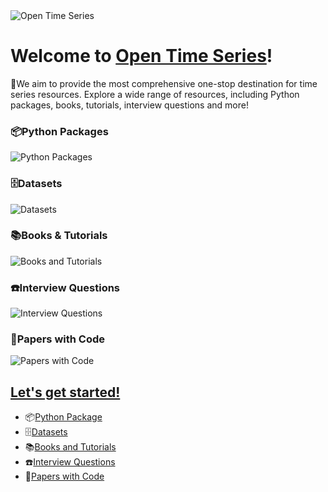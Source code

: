 <img src="/assets/images/large-logo.png" alt="Open Time Series" style="max-width: 400px;">

# Welcome to [Open Time Series](opentimeseries.com)!
💬We aim to provide the most comprehensive one-stop destination for time series resources. Explore a wide range of resources, including Python packages, books, tutorials, interview questions and more! 

### 📦Python Packages
<img src="/assets/images/screenshots/Python Packages.png" alt="Python Packages" style="max-width: 400px;">

### 🗄️Datasets
<img src="/assets/images/screenshots/Datasets.png" alt="Datasets" style="max-width: 400px;">

### 📚Books & Tutorials
<img src="/assets/images/screenshots/Books and Tutorials.png" alt="Books and Tutorials" style="max-width: 400px;">

### ☎️Interview Questions
<img src="/assets/images/screenshots/Interview Questions.png" alt="Interview Questions" style="max-width: 400px;">

### 📄️Papers with Code
<img src="/assets/images/screenshots/Papers with Code.png" alt="Papers with Code" style="max-width: 400px;">

## [Let's get started!](opentimeseries.com)
* 📦[Python Package](https://opentimeseries.com/python_packages/all_in_one/)
* 🗄️[Datasets](https://opentimeseries.com/datasets/public_datasets/)
* 📚[Books and Tutorials](https://opentimeseries.com/tutorials/books/)
* ☎️[Interview Questions](https://opentimeseries.com/interview_questions/interview_questions/)
* 📄[Papers with Code](https://opentimeseries.com/paper_with_code/survey/)
